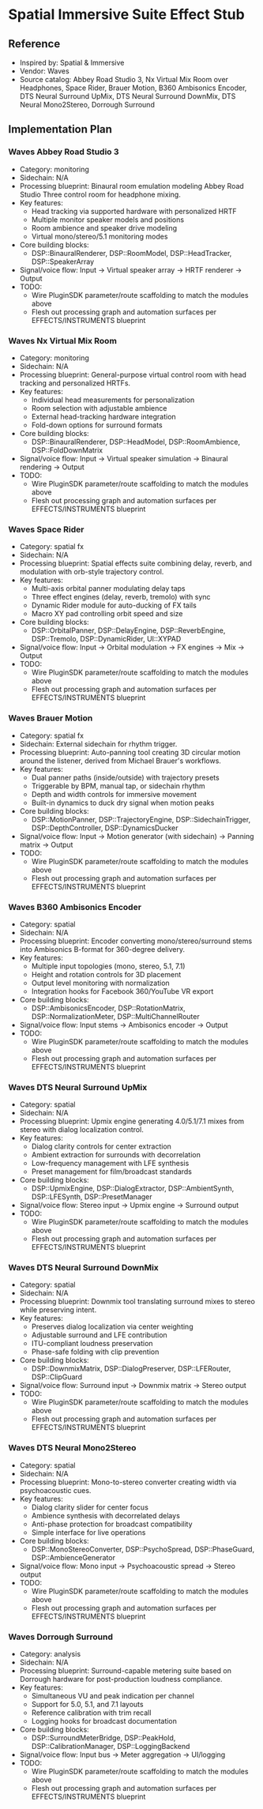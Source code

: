 # Spatial Immersive Suite Effect Stub

## Reference
- Inspired by: Spatial & Immersive
- Vendor: Waves
- Source catalog: Abbey Road Studio 3, Nx Virtual Mix Room over Headphones, Space Rider, Brauer Motion, B360 Ambisonics Encoder, DTS Neural Surround UpMix, DTS Neural Surround DownMix, DTS Neural Mono2Stereo, Dorrough Surround

## Implementation Plan
### Waves Abbey Road Studio 3
- Category: monitoring
- Sidechain: N/A
- Processing blueprint: Binaural room emulation modeling Abbey Road Studio Three control room for headphone mixing.
- Key features:
  - Head tracking via supported hardware with personalized HRTF
  - Multiple monitor speaker models and positions
  - Room ambience and speaker drive modeling
  - Virtual mono/stereo/5.1 monitoring modes
- Core building blocks:
  - DSP::BinauralRenderer, DSP::RoomModel, DSP::HeadTracker, DSP::SpeakerArray
- Signal/voice flow: Input → Virtual speaker array → HRTF renderer → Output
- TODO:
  - Wire PluginSDK parameter/route scaffolding to match the modules above
  - Flesh out processing graph and automation surfaces per EFFECTS/INSTRUMENTS blueprint

### Waves Nx Virtual Mix Room
- Category: monitoring
- Sidechain: N/A
- Processing blueprint: General-purpose virtual control room with head tracking and personalized HRTFs.
- Key features:
  - Individual head measurements for personalization
  - Room selection with adjustable ambience
  - External head-tracking hardware integration
  - Fold-down options for surround formats
- Core building blocks:
  - DSP::BinauralRenderer, DSP::HeadModel, DSP::RoomAmbience, DSP::FoldDownMatrix
- Signal/voice flow: Input → Virtual speaker simulation → Binaural rendering → Output
- TODO:
  - Wire PluginSDK parameter/route scaffolding to match the modules above
  - Flesh out processing graph and automation surfaces per EFFECTS/INSTRUMENTS blueprint

### Waves Space Rider
- Category: spatial fx
- Sidechain: N/A
- Processing blueprint: Spatial effects suite combining delay, reverb, and modulation with orb-style trajectory control.
- Key features:
  - Multi-axis orbital panner modulating delay taps
  - Three effect engines (delay, reverb, tremolo) with sync
  - Dynamic Rider module for auto-ducking of FX tails
  - Macro XY pad controlling orbit speed and size
- Core building blocks:
  - DSP::OrbitalPanner, DSP::DelayEngine, DSP::ReverbEngine, DSP::Tremolo, DSP::DynamicRider, UI::XYPAD
- Signal/voice flow: Input → Orbital modulation → FX engines → Mix → Output
- TODO:
  - Wire PluginSDK parameter/route scaffolding to match the modules above
  - Flesh out processing graph and automation surfaces per EFFECTS/INSTRUMENTS blueprint

### Waves Brauer Motion
- Category: spatial fx
- Sidechain: External sidechain for rhythm trigger.
- Processing blueprint: Auto-panning tool creating 3D circular motion around the listener, derived from Michael Brauer's workflows.
- Key features:
  - Dual panner paths (inside/outside) with trajectory presets
  - Triggerable by BPM, manual tap, or sidechain rhythm
  - Depth and width controls for immersive movement
  - Built-in dynamics to duck dry signal when motion peaks
- Core building blocks:
  - DSP::MotionPanner, DSP::TrajectoryEngine, DSP::SidechainTrigger, DSP::DepthController, DSP::DynamicsDucker
- Signal/voice flow: Input → Motion generator (with sidechain) → Panning matrix → Output
- TODO:
  - Wire PluginSDK parameter/route scaffolding to match the modules above
  - Flesh out processing graph and automation surfaces per EFFECTS/INSTRUMENTS blueprint

### Waves B360 Ambisonics Encoder
- Category: spatial
- Sidechain: N/A
- Processing blueprint: Encoder converting mono/stereo/surround stems into Ambisonics B-format for 360-degree delivery.
- Key features:
  - Multiple input topologies (mono, stereo, 5.1, 7.1)
  - Height and rotation controls for 3D placement
  - Output level monitoring with normalization
  - Integration hooks for Facebook 360/YouTube VR export
- Core building blocks:
  - DSP::AmbisonicsEncoder, DSP::RotationMatrix, DSP::NormalizationMeter, DSP::MultiChannelRouter
- Signal/voice flow: Input stems → Ambisonics encoder → Output
- TODO:
  - Wire PluginSDK parameter/route scaffolding to match the modules above
  - Flesh out processing graph and automation surfaces per EFFECTS/INSTRUMENTS blueprint

### Waves DTS Neural Surround UpMix
- Category: spatial
- Sidechain: N/A
- Processing blueprint: Upmix engine generating 4.0/5.1/7.1 mixes from stereo with dialog localization control.
- Key features:
  - Dialog clarity controls for center extraction
  - Ambient extraction for surrounds with decorrelation
  - Low-frequency management with LFE synthesis
  - Preset management for film/broadcast standards
- Core building blocks:
  - DSP::UpmixEngine, DSP::DialogExtractor, DSP::AmbientSynth, DSP::LFESynth, DSP::PresetManager
- Signal/voice flow: Stereo input → Upmix engine → Surround output
- TODO:
  - Wire PluginSDK parameter/route scaffolding to match the modules above
  - Flesh out processing graph and automation surfaces per EFFECTS/INSTRUMENTS blueprint

### Waves DTS Neural Surround DownMix
- Category: spatial
- Sidechain: N/A
- Processing blueprint: Downmix tool translating surround mixes to stereo while preserving intent.
- Key features:
  - Preserves dialog localization via center weighting
  - Adjustable surround and LFE contribution
  - ITU-compliant loudness preservation
  - Phase-safe folding with clip prevention
- Core building blocks:
  - DSP::DownmixMatrix, DSP::DialogPreserver, DSP::LFERouter, DSP::ClipGuard
- Signal/voice flow: Surround input → Downmix matrix → Stereo output
- TODO:
  - Wire PluginSDK parameter/route scaffolding to match the modules above
  - Flesh out processing graph and automation surfaces per EFFECTS/INSTRUMENTS blueprint

### Waves DTS Neural Mono2Stereo
- Category: spatial
- Sidechain: N/A
- Processing blueprint: Mono-to-stereo converter creating width via psychoacoustic cues.
- Key features:
  - Dialog clarity slider for center focus
  - Ambience synthesis with decorrelated delays
  - Anti-phase protection for broadcast compatibility
  - Simple interface for live operations
- Core building blocks:
  - DSP::MonoStereoConverter, DSP::PsychoSpread, DSP::PhaseGuard, DSP::AmbienceGenerator
- Signal/voice flow: Mono input → Psychoacoustic spread → Stereo output
- TODO:
  - Wire PluginSDK parameter/route scaffolding to match the modules above
  - Flesh out processing graph and automation surfaces per EFFECTS/INSTRUMENTS blueprint

### Waves Dorrough Surround
- Category: analysis
- Sidechain: N/A
- Processing blueprint: Surround-capable metering suite based on Dorrough hardware for post-production loudness compliance.
- Key features:
  - Simultaneous VU and peak indication per channel
  - Support for 5.0, 5.1, and 7.1 layouts
  - Reference calibration with trim recall
  - Logging hooks for broadcast documentation
- Core building blocks:
  - DSP::SurroundMeterBridge, DSP::PeakHold, DSP::CalibrationManager, DSP::LoggingBackend
- Signal/voice flow: Input bus → Meter aggregation → UI/logging
- TODO:
  - Wire PluginSDK parameter/route scaffolding to match the modules above
  - Flesh out processing graph and automation surfaces per EFFECTS/INSTRUMENTS blueprint
